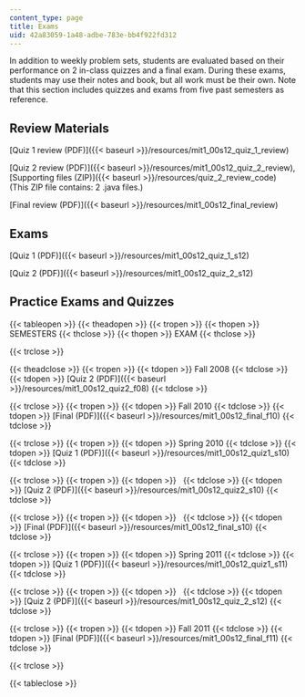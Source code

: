 ```yaml
---
content_type: page
title: Exams
uid: 42a83059-1a48-adbe-783e-bb4f922fd312
---
```


In addition to weekly problem sets, students are evaluated based on their performance on 2 in-class quizzes and a final exam. During these exams, students may use their notes and book, but all work must be their own. Note that this section includes quizzes and exams from five past semesters as reference.

Review Materials
----------------

[Quiz 1 review (PDF)]({{< baseurl >}}/resources/mit1_00s12_quiz_1_review)

[Quiz 2 review (PDF)]({{< baseurl >}}/resources/mit1_00s12_quiz_2_review), [Supporting files (ZIP)]({{< baseurl >}}/resources/quiz_2_review_code) (This ZIP file contains: 2 .java files.)

[Final review (PDF)]({{< baseurl >}}/resources/mit1_00s12_final_review)

Exams
-----

[Quiz 1 (PDF)]({{< baseurl >}}/resources/mit1_00s12_quiz_1_s12)

[Quiz 2 (PDF)]({{< baseurl >}}/resources/mit1_00s12_quiz_2_s12)

Practice Exams and Quizzes
--------------------------

{{< tableopen >}}
{{< theadopen >}}
{{< tropen >}}
{{< thopen >}}
SEMESTERS
{{< thclose >}}
{{< thopen >}}
EXAM
{{< thclose >}}

{{< trclose >}}

{{< theadclose >}}
{{< tropen >}}
{{< tdopen >}}
Fall 2008
{{< tdclose >}}
{{< tdopen >}}
[Quiz 2 (PDF)]({{< baseurl >}}/resources/mit1_00s12_quiz2_f08)
{{< tdclose >}}

{{< trclose >}}
{{< tropen >}}
{{< tdopen >}}
Fall 2010
{{< tdclose >}}
{{< tdopen >}}
[Final (PDF)]({{< baseurl >}}/resources/mit1_00s12_final_f10)
{{< tdclose >}}

{{< trclose >}}
{{< tropen >}}
{{< tdopen >}}
Spring 2010
{{< tdclose >}}
{{< tdopen >}}
[Quiz 1 (PDF)]({{< baseurl >}}/resources/mit1_00s12_quiz1_s10)
{{< tdclose >}}

{{< trclose >}}
{{< tropen >}}
{{< tdopen >}}
 
{{< tdclose >}}
{{< tdopen >}}
[Quiz 2 (PDF)]({{< baseurl >}}/resources/mit1_00s12_quiz2_s10)
{{< tdclose >}}

{{< trclose >}}
{{< tropen >}}
{{< tdopen >}}
 
{{< tdclose >}}
{{< tdopen >}}
[Final (PDF)]({{< baseurl >}}/resources/mit1_00s12_final_s10)
{{< tdclose >}}

{{< trclose >}}
{{< tropen >}}
{{< tdopen >}}
Spring 2011
{{< tdclose >}}
{{< tdopen >}}
[Quiz 1 (PDF)]({{< baseurl >}}/resources/mit1_00s12_quiz1_s11)
{{< tdclose >}}

{{< trclose >}}
{{< tropen >}}
{{< tdopen >}}
 
{{< tdclose >}}
{{< tdopen >}}
[Quiz 2 (PDF)]({{< baseurl >}}/resources/mit1_00s12_quiz_2_s12)
{{< tdclose >}}

{{< trclose >}}
{{< tropen >}}
{{< tdopen >}}
Fall 2011
{{< tdclose >}}
{{< tdopen >}}
[Final (PDF)]({{< baseurl >}}/resources/mit1_00s12_final_f11)
{{< tdclose >}}

{{< trclose >}}

{{< tableclose >}}
